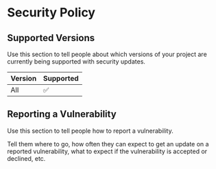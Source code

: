 # Security Policy

## Supported Versions

Use this section to tell people about which versions of your project are
currently being supported with security updates.

| Version | Supported          |
| ------- | ------------------ |
| All     | :white_check_mark: |


## Reporting a Vulnerability

Use this section to tell people how to report a vulnerability.

Tell them where to go, how often they can expect to get an update on a
reported vulnerability, what to expect if the vulnerability is accepted or
declined, etc.
